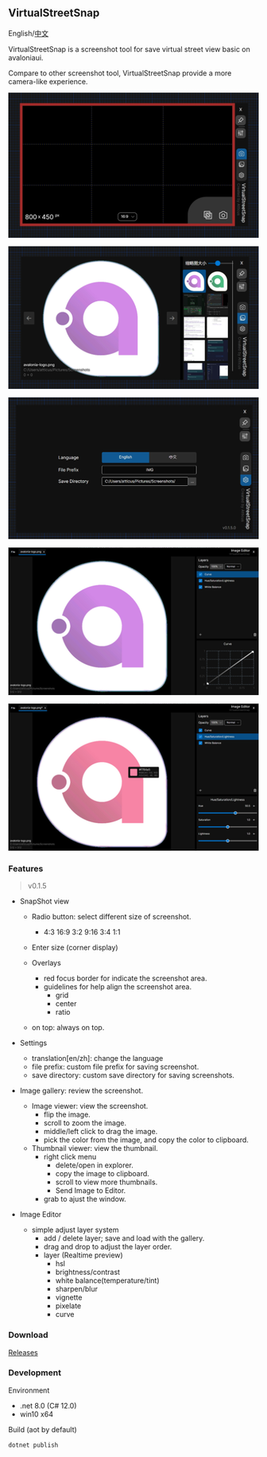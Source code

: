 ﻿## VirtualStreetSnap

English/[中文](README.zh.md)

VirtualStreetSnap is a screenshot tool for save virtual street view basic on avaloniaui.

Compare to other screenshot tool, VirtualStreetSnap provide a more camera-like experience.

![VirtualStreetSnap](docs/images/shot.png)

![ImageGallery](docs/images/gallery.png)

![ImageGallery](docs/images/setting.png)

![ImageEditor](docs/images/editor.png)

![ImageEditor](docs/images/picker.png)

### Features

> v0.1.5

+ SnapShot view
    + Radio button: select different size of screenshot.
        + 4:3 16:9 3:2 9:16 3:4 1:1
    + Enter size (corner display)
    + Overlays
        + red focus border for indicate the screenshot area.
        + guidelines for help align the screenshot area.
            + grid
            + center
            + ratio

    + on top: always on top.


+ Settings
    + translation\[en/zh\]: change the language
    + file prefix: custom file prefix for saving screenshot.
    + save directory: custom save directory for saving screenshots.

+ Image gallery: review the screenshot.
    + Image viewer: view the screenshot.
        + flip the image.
        + scroll to zoom the image.
        + middle/left click to drag the image.
        + pick the color from the image, and copy the color to clipboard.
    + Thumbnail viewer: view the thumbnail.
        + right click menu
            + delete/open in explorer.
            + copy the image to clipboard.
            + scroll to view more thumbnails.
            + Send Image to Editor.
        + grab to ajust the window.

+ Image Editor
    + simple adjust layer system
        + add / delete layer; save and load with the gallery.
        + drag and drop to adjust the layer order.
        + layer (Realtime preview)
            + hsl
            + brightness/contrast
            + white balance(temperature/tint)
            + sharpen/blur
            + vignette
            + pixelate
            + curve

### Download

[Releases](https://github.com/atticus-lv/VirtualStreetSnap/releases)

### Development

Environment

+ .net 8.0 (C# 12.0)
+ win10 x64

Build (aot by default)

```
dotnet publish
```